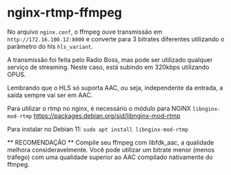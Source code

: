 # nginx-rtmp-ffmpeg

No arquivo ```nginx.conf```, o ffmpeg ouve transmissão em ```http://172.16.100.12:8000``` e converte para 3 bitrates diferentes utilizando o parâmetro do hls ```hls_variant```.

A transmissão foi feita pelo Radio Boss, mas pode ser utilizado qualquer serviço de streaming. Neste caso, está subindo em 320kbps utilizando OPUS.

Lembrando que o HLS só suporta AAC, ou seja, independente da entrada, a saída sempre vai ser em AAC.

Para utilizar o rtmp no nginx, é necessário o módulo para NGINX ```libnginx-mod-rtmp``` https://packages.debian.org/sid/libnginx-mod-rtmp

Para instalar no Debian 11:
```sudo apt install libnginx-mod-rtmp```


** RECOMENDAÇÃO ** 
Compile seu ffmpeg com libfdk_aac, a qualidade melhora consideravelmente. Você pode utilizar um bitrate menor (menos tráfego) com uma qualidade superior ao AAC compilado nativamente do ffmpeg.
